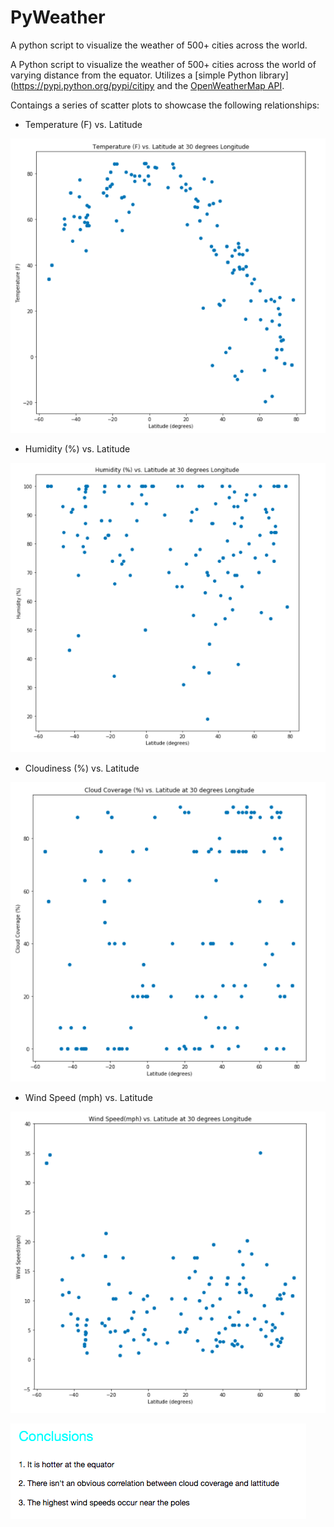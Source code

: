 # PyWeather
A python script to visualize the weather of 500+ cities across the world. 

A Python script to visualize the weather of 500+ cities across the world of varying distance from the equator. Utilizes a [simple Python library](https://pypi.python.org/pypi/citipy and the [OpenWeatherMap API](https://openweathermap.org/api). 

Contaings a series of scatter plots to showcase the following relationships:

* Temperature (F) vs. Latitude

![](images/temp.png)

* Humidity (%) vs. Latitude

![](images/humidity.png)

* Cloudiness (%) vs. Latitude

![](images/cloud.png)

* Wind Speed (mph) vs. Latitude

![](images/windspeed.png)

![](images/conclusions.png)

